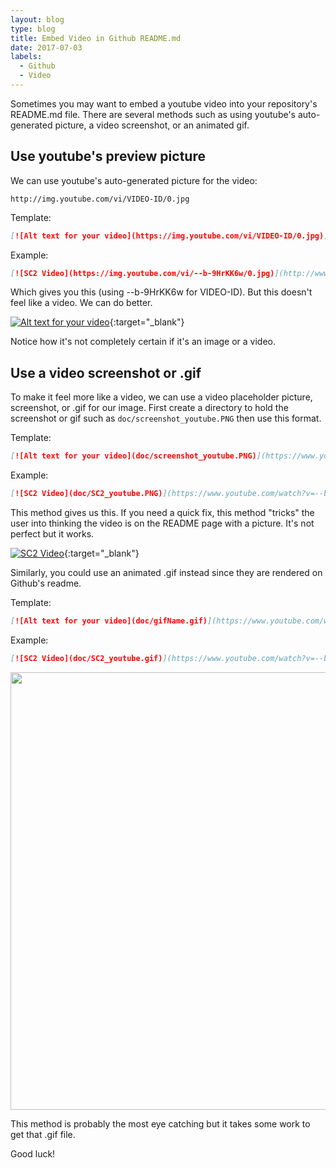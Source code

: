 ```yaml
---
layout: blog
type: blog
title: Embed Video in Github README.md
date: 2017-07-03
labels:
  - Github
  - Video
---
```

Sometimes you may want to embed a youtube video into your repository's README.md file. There are several methods such as using youtube's auto-generated picture, a video screenshot, or an animated gif.

## Use youtube's preview picture
We can use youtube's auto-generated picture for the video:

```
http://img.youtube.com/vi/VIDEO-ID/0.jpg
```

Template:

```markdown
[![Alt text for your video](https://img.youtube.com/vi/VIDEO-ID/0.jpg)](http://www.youtube.com/watch?v=VIDEO-ID)
```

Example:

```markdown
[![SC2 Video](https://img.youtube.com/vi/--b-9HrKK6w/0.jpg)](http://www.youtube.com/watch?v=--b-9HrKK6w)
```
Which gives you this (using --b-9HrKK6w for VIDEO-ID). But this doesn't feel like a video. We can do better.

[![Alt text for your video](https://img.youtube.com/vi/--b-9HrKK6w/0.jpg)](http://www.youtube.com/watch?v=--b-9HrKK6w "SC2 Mini game - Click to Watch!"){:target="_blank"}

Notice how it's not completely certain if it's an image or a video.

## Use a video screenshot or .gif
To make it feel more like a video, we can use a video placeholder picture, screenshot, or .gif for our image. First create a directory to hold the screenshot or gif such as `doc/screenshot_youtube.PNG` then use this format.

Template:

```markdown
[![Alt text for your video](doc/screenshot_youtube.PNG)](https://www.youtube.com/watch?v=VIDEO-ID "Put hover text here!")
```

Example:

```markdown
[![SC2 Video](doc/SC2_youtube.PNG)](https://www.youtube.com/watch?v=--b-9HrKK6w "SC2 Mini game - Click to Watch!")
```

This method gives us this. If you need a quick fix, this method "tricks" the user into thinking the video is on the README page with a picture. It's not perfect but it works. 

[![SC2 Video](../images/blog/embed-video-in-github-readme.PNG)](https://www.youtube.com/watch?v=--b-9HrKK6w "SC2 Mini game - Click to Watch!"){:target="_blank"}

Similarly, you could use an animated .gif instead since they are rendered on Github's readme. 

Template:

```markdown
[![Alt text for your video](doc/gifName.gif)](https://www.youtube.com/watch?v=VIDEO-ID)
```

Example:

```markdown
[![SC2 Video](doc/SC2_youtube.gif)](https://www.youtube.com/watch?v=--b-9HrKK6w)
```
<a href="https://www.youtube.com/watch?v=--b-9HrKK6w" target="_blank" title="SC2 Mini game - Click to Watch!"><img src="../images/blog/embed-video-in-github-readme.gif" width="700"></a>

This method is probably the most eye catching but it takes some work to get that .gif file. 

Good luck!

